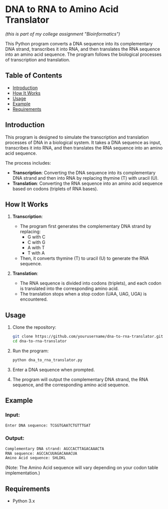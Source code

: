 # DNA to RNA to Amino Acid Translator

_(this is part of my college assignment "Bioinformatics")_


This Python program converts a DNA sequence into its complementary DNA strand, transcribes it into RNA, and then translates the RNA sequence into an amino acid sequence. The program follows the biological processes of transcription and translation.

## Table of Contents
- [Introduction](#introduction)
- [How It Works](#how-it-works)
- [Usage](#usage)
- [Example](#example)
- [Requirements](#requirements)

## Introduction

This program is designed to simulate the transcription and translation processes of DNA in a biological system. It takes a DNA sequence as input, transcribes it into RNA, and then translates the RNA sequence into an amino acid sequence. 

The process includes:
- **Transcription**: Converting the DNA sequence into its complementary DNA strand and then into RNA by replacing thymine (T) with uracil (U).
- **Translation**: Converting the RNA sequence into an amino acid sequence based on codons (triplets of RNA bases).

## How It Works

1. **Transcription**:
   - The program first generates the complementary DNA strand by replacing:
     - G with C
     - C with G
     - A with T
     - T with A
   - Then, it converts thymine (T) to uracil (U) to generate the RNA sequence.

2. **Translation**:
   - The RNA sequence is divided into codons (triplets), and each codon is translated into the corresponding amino acid.
   - The translation stops when a stop codon (UAA, UAG, UGA) is encountered.

## Usage

1. Clone the repository:
    ```bash
    git clone https://github.com/yourusername/dna-to-rna-translator.git
    cd dna-to-rna-translator
    ```

2. Run the program:
    ```bash
    python dna_to_rna_translator.py
    ```

3. Enter a DNA sequence when prompted.

4. The program will output the complementary DNA strand, the RNA sequence, and the corresponding amino acid sequence.

## Example

### Input:
```bash
Enter DNA sequence: TCGGTGAATCTGTTTGAT
```

### Output:
```bash
Complementary DNA strand: AGCCACTTAGACAAACTA
RNA sequence: AGCCACUUAGACAAACUA
Amino Acid sequence: SHLDKL
```

(Note: The Amino Acid sequence will vary depending on your codon table implementation.)

## Requirements

- Python 3.x
